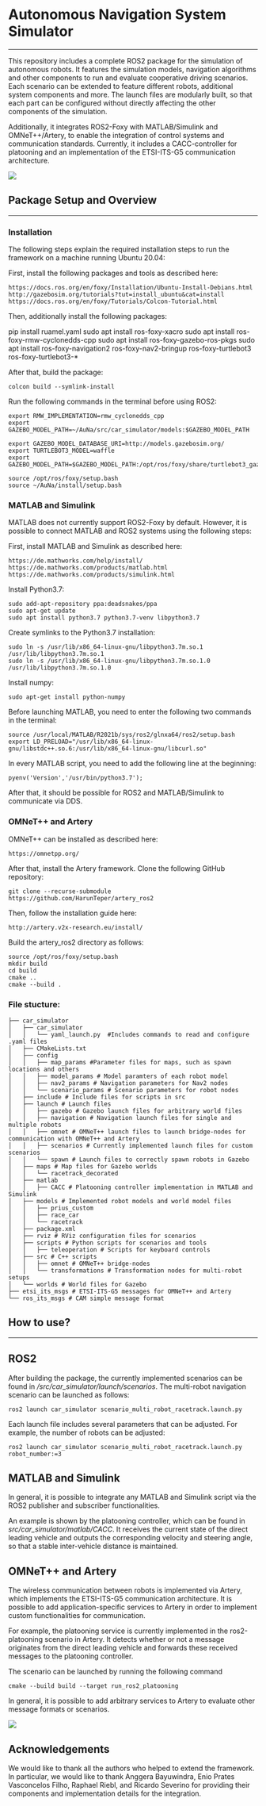 # Autonomous Navigation System Simulator
___
This repository includes a complete ROS2 package for the simulation of autonomous robots. It features the simulation models, navigation algorithms and other components to run and evaluate cooperative driving scenarios. Each scenario can be extended to feature different robots, additional system components and more. The launch files are modularly built, so that each part can be configured without directly affecting the other components of the simulation.

Additionally, it integrates ROS2-Foxy with MATLAB/Simulink and OMNeT++/Artery, to enable the integration of control systems and communication standards. Currently, it includes a CACC-controller for platooning and an implementation of the ETSI-ITS-G5 communication architecture.

![](https://github.com/HarunTeper/AuNa/tree/main/media/gazeboSimulation.gif)

## Package Setup and Overview
___
### Installation

The following steps explain the required installation steps to run the framework on a machine running Ubuntu 20.04:

First, install the following packages and tools as described here:

    https://docs.ros.org/en/foxy/Installation/Ubuntu-Install-Debians.html
    http://gazebosim.org/tutorials?tut=install_ubuntu&cat=install
    https://docs.ros.org/en/foxy/Tutorials/Colcon-Tutorial.html
    
Then, additionally install the following packages:
    
pip install ruamel.yaml
sudo apt install ros-foxy-xacro
sudo apt install ros-foxy-rmw-cyclonedds-cpp
sudo apt install ros-foxy-gazebo-ros-pkgs
sudo apt install ros-foxy-navigation2 ros-foxy-nav2-bringup ros-foxy-turtlebot3 ros-foxy-turtlebot3-*

After that, build the package:

    colcon build --symlink-install
        
Run the following commands in the terminal before using ROS2:

    export RMW_IMPLEMENTATION=rmw_cyclonedds_cpp
    export GAZEBO_MODEL_PATH=~/AuNa/src/car_simulator/models:$GAZEBO_MODEL_PATH
    
    export GAZEBO_MODEL_DATABASE_URI=http://models.gazebosim.org/
    export TURTLEBOT3_MODEL=waffle
    export GAZEBO_MODEL_PATH=$GAZEBO_MODEL_PATH:/opt/ros/foxy/share/turtlebot3_gazebo/models
    
    source /opt/ros/foxy/setup.bash
    source ~/AuNa/install/setup.bash
    
### MATLAB and Simulink

MATLAB does not currently support ROS2-Foxy by default. However, it is possible to connect MATLAB and ROS2 systems using the following steps:

First, install MATLAB and Simulink as described here:

    https://de.mathworks.com/help/install/
    https://de.mathworks.com/products/matlab.html
    https://de.mathworks.com/products/simulink.html

Install Python3.7:

    sudo add-apt-repository ppa:deadsnakes/ppa
    sudo apt-get update
    sudo apt install python3.7 python3.7-venv libpython3.7
    
Create symlinks to the Python3.7 installation:

    sudo ln -s /usr/lib/x86_64-linux-gnu/libpython3.7m.so.1 /usr/lib/libpython3.7m.so.1
    sudo ln -s /usr/lib/x86_64-linux-gnu/libpython3.7m.so.1.0 /usr/lib/libpython3.7m.so.1.0
    
Install numpy:

    sudo apt-get install python-numpy
    
Before launching MATLAB, you need to enter the following two commands in the terminal:

    source /usr/local/MATLAB/R2021b/sys/ros2/glnxa64/ros2/setup.bash
    export LD_PRELOAD="/usr/lib/x86_64-linux-gnu/libstdc++.so.6:/usr/lib/x86_64-linux-gnu/libcurl.so"
    
In every MATLAB script, you need to add the following line at the beginning:
    
    pyenv('Version','/usr/bin/python3.7');
    
After that, it should be possible for ROS2 and MATLAB/Simulink to communicate via DDS.

### OMNeT++ and Artery

OMNeT++ can be installed as described here:

    https://omnetpp.org/
    
After that, install the Artery framework. Clone the following GitHub repository:

    git clone --recurse-submodule https://github.com/HarunTeper/artery_ros2
    
Then, follow the installation guide here:

    http://artery.v2x-research.eu/install/
    
Build the artery_ros2 directory as follows:

    source /opt/ros/foxy/setup.bash
    mkdir build
    cd build
    cmake ..
    cmake --build .
	
### File stucture:
```
├── car_simulator
│   ├── car_simulator
│   │   └── yaml_launch.py  #Includes commands to read and configure .yaml files
│   ├── CMakeLists.txt
│   ├── config
│   │   ├── map_params #Parameter files for maps, such as spawn locations and others
│   │   ├── model_params # Model paramters of each robot model
│   │   ├── nav2_params # Navigation parameters for Nav2 nodes
│   │   └── scenario_params # Scenario parameters for robot nodes
│   ├── include # Include files for scripts in src
│   ├── launch # Launch files
│   │   ├── gazebo # Gazebo launch files for arbitrary world files
│   │   ├── navigation # Navigation launch files for single and multiple robots
│   │   ├── omnet # OMNeT++ launch files to launch bridge-nodes for communication with OMNeT++ and Artery
│   │   ├── scenarios # Currently implemented launch files for custom scenarios
│   │   └── spawn # Launch files to correctly spawn robots in Gazebo
│   ├── maps # Map files for Gazebo worlds
│   │   └── racetrack_decorated
│   ├── matlab
│   │   ├── CACC # Platooning controller implementation in MATLAB and Simulink
│   ├── models # Implemented robot models and world model files
│   │   ├── prius_custom
│   │   ├── race_car
│   │   └── racetrack
│   ├── package.xml
│   ├── rviz # RViz configuration files for scenarios
│   ├── scripts # Python scripts for scenarios and tools
│   │   ├── teleoperation # Scripts for keyboard controls
│   ├── src # C++ scripts
│   │   ├── omnet # OMNeT++ bridge-nodes
│   │   └── transformations # Transformation nodes for multi-robot setups
│   └── worlds # World files for Gazebo
├── etsi_its_msgs # ETSI-ITS-G5 messages for OMNeT++ and Artery
└── ros_its_msgs # CAM simple message format
```
	
## How to use?
___
## ROS2

After building the package, the currently implemented scenarios can be found in */src/car_simulator/launch/scenarios*. The multi-robot navigation scenario can be launched as follows:

    ros2 launch car_simulator scenario_multi_robot_racetrack.launch.py

Each launch file includes several parameters that can be adjusted. For example, the number of robots can be adjusted:

    ros2 launch car_simulator scenario_multi_robot_racetrack.launch.py robot_number:=3
    
## MATLAB and Simulink

In general, it is possible to integrate any MATLAB and Simulink script via the ROS2 publisher and subscriber functionalities.

An example is shown by the platooning controller, which can be found in *src/car_simulator/matlab/CACC*. It receives the current state of the direct leading vehicle and outputs the corresponding velocity and steering angle, so that a stable inter-vehicle distance is maintained.

## OMNeT++ and Artery

The wireless communication between robots is implemented via Artery, which implements the ETSI-ITS-G5 communication architecture. It is possible to add application-specific services to Artery in order to implement custom functionalities for communication.

For example, the platooning service is currently implemented in the ros2-platooning scenario in Artery. It detects whether or not a message originates from the direct leading vehicle and forwards these received messages to the platooning controller.

The scenario can be launched by running the following command

    cmake --build build --target run_ros2_platooning

In general, it is possible to add arbitrary services to Artery to evaluate other message formats or scenarios.


![](https://github.com/HarunTeper/AuNa/tree/main/media/omnetSimulation.gif)

## Acknowledgements

We would like to thank all the authors who helped to extend the framework. In particular, we would like to thank Anggera Bayuwindra, Enio Prates Vasconcelos Filho, Raphael Riebl, and Ricardo Severino for providing their components and implementation details for the integration.























